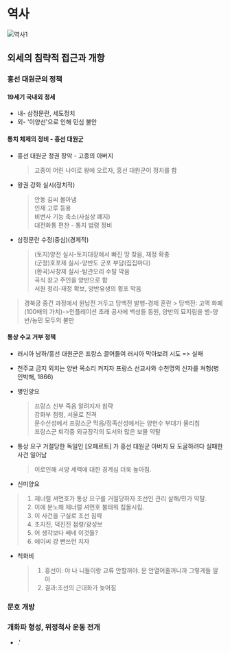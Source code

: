 # 역사

![역사1](https://user-images.githubusercontent.com/75677766/110262849-47506480-7ff8-11eb-83ea-66ee04fe40e7.PNG)

## 외세의 침략적 접근과 개항

### 흥선 대원군의 정책

#### 19세기 국내외 정세

- 내- 삼정문란, 세도정치
- 외- '이양선'으로 인해 민심 불안

#### 통치 체제의 정비 - 흥선 대원군

- 흥선 대원군 정권 장악 - 고종의 아버지
  > 고종이 어린 나이로 왕에 오르자, 흥선 대원군이 정치를 함
- 왕권 강화 실시(정치적)
  > 안동 김씨 몰아냄  
  > 인재 고루 등용  
  > 비변사 기능 축소(사실상 폐지)  
  > 대전화통 편찬 - 통치 법령 정비  

- 삼정문란 수정(중심)(경제적)
  > (토지)양전 실시-토지대장에서 빠진 땅 찾음, 재정 확충  
  > (군정)호포제 실시-양반도 군포 부담(집집마다)  
  > (환곡)사창제 실시-탐관오리 수탈 막음  
    > 곡식 창고 주인을 양반으로 함  
  > 서원 정리-재정 확보, 양반유생의 횡포 막음  

> 경북궁 중건
  > 과정에서 원납전 거두고 당백전 발행-경제 혼란
    > 당백전: 고액 화폐(100배의 가치)->인플레이션 초래
  > 공사에 백성들 동원, 양반의 묘지림을 벰-양반/농민 모두의 불만

#### 통상 수교 거부 정책

- 러시아 남하/흥선 대원군은 프랑스 끌어들여 러시아 막아보려 시도 => 실패
- 천주교 금지 외치는 양반 목소리 커지자 프랑스 선교사와 수천명의 신자를 쳐헝(병인박해, 1866)

- 병인양요
  > 프랑스 신부 죽음 알려지자 침략  
  > 강화부 점령, 서울로 진격  
  > 문수산성에서 프랑스군 막음/정족산성에서는 양헌수 부대가 물리침  
  > 프랑스군 퇴각중 외규장각의 도서와 많은 보물 약탈  

- 통상 요구 거절당한 독일인 [오페르트] 가 흥선 대원군 아버지 묘 도굴하려다 실패한 사건 일어남
  > 이로인해 서양 세력에 대한 경계심 더욱 높아짐.

- 신미양요

> 1. 제너럴 셔먼호가 통상 요구를 거절당하자 조선인 관리 살해/민가 약탈.  
> 2. 이에 분노해 제너럴 셔먼호 불태워 침몰시킴.
> 3. 이 사건을 구실로 조선 침략  
> 4. 초지진, 덕진진 점령/광성보
> 5. 어 생각보다 쎄네 이것들?  
> 6. 에이씨 걍 빤쓰런 치자

- 척화비

  > 1. 흥선이: 야 나 니들이랑 교류 안할꺼야. 문 안열어줄꺼니까 그렇게들 알아  
  > 2. 결과:조선의 근대화가 늦어짐

### 문호 개방

### 개화파 형성, 위정척사 운동 전개

- .'
